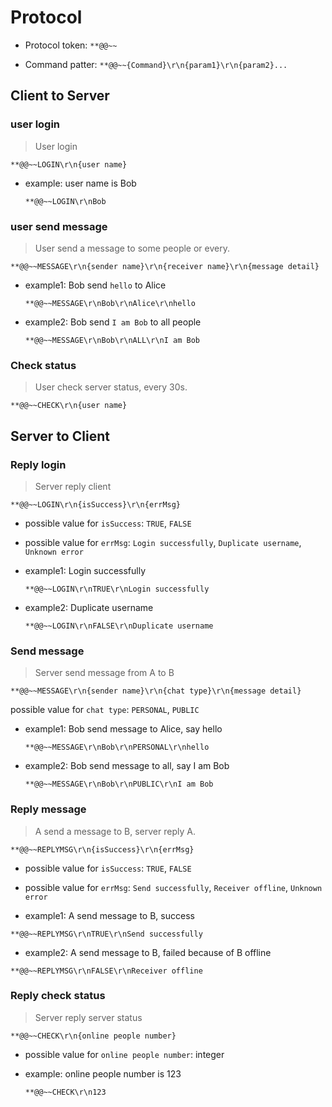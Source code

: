 # Protocol

- Protocol token: `**@@~~`

- Command patter: `**@@~~{Command}\r\n{param1}\r\n{param2}...`

## Client to Server

### user login

> User login

`**@@~~LOGIN\r\n{user name}`

- example: user name is Bob

    `**@@~~LOGIN\r\nBob`

### user send message

> User send a message to some people or every.

`**@@~~MESSAGE\r\n{sender name}\r\n{receiver name}\r\n{message detail}`

- example1: Bob send `hello` to Alice

    `**@@~~MESSAGE\r\nBob\r\nAlice\r\nhello`

- example2: Bob send `I am Bob` to all people

    `**@@~~MESSAGE\r\nBob\r\nALL\r\nI am Bob`

### Check status

> User check server status, every 30s.

`**@@~~CHECK\r\n{user name}`

## Server to Client

### Reply login

> Server reply client

`**@@~~LOGIN\r\n{isSuccess}\r\n{errMsg}`

- possible value for `isSuccess`: `TRUE`, `FALSE`

- possible value for `errMsg`: `Login successfully`, `Duplicate username`, `Unknown error`

- example1: Login successfully

    `**@@~~LOGIN\r\nTRUE\r\nLogin successfully`

- example2: Duplicate username

    `**@@~~LOGIN\r\nFALSE\r\nDuplicate username`

### Send message

> Server send message from A to B

`**@@~~MESSAGE\r\n{sender name}\r\n{chat type}\r\n{message detail}`

possible value for `chat type`: `PERSONAL`, `PUBLIC`

- example1: Bob send message to Alice, say hello

    `**@@~~MESSAGE\r\nBob\r\nPERSONAL\r\nhello`

- example2: Bob send message to all, say I am Bob

    `**@@~~MESSAGE\r\nBob\r\nPUBLIC\r\nI am Bob`

### Reply message

> A send a message to B, server reply A.

`**@@~~REPLYMSG\r\n{isSuccess}\r\n{errMsg}`

- possible value for `isSuccess`: `TRUE`, `FALSE`

- possible value for `errMsg`: `Send successfully`, `Receiver offline`, `Unknown error`

- example1: A send message to B, success

`**@@~~REPLYMSG\r\nTRUE\r\nSend successfully`

- example2: A send message to B, failed because of B offline

`**@@~~REPLYMSG\r\nFALSE\r\nReceiver offline`

### Reply check status

> Server reply server status

`**@@~~CHECK\r\n{online people number}`

- possible value for `online people number`: integer

- example: online people number is 123

    `**@@~~CHECK\r\n123`
